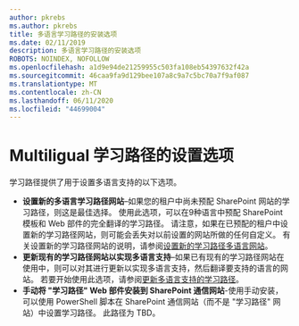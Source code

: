 ```yaml
---
author: pkrebs
ms.author: pkrebs
title: 多语言学习路径的安装选项
ms.date: 02/11/2019
description: 多语言学习路径的安装选项
ROBOTS: NOINDEX, NOFOLLOW
ms.openlocfilehash: a1d9e94de21259955c503fa108eb54397632f42a
ms.sourcegitcommit: 46caa9fa9d129bee107a8c9a7c5bc70a7f9af087
ms.translationtype: MT
ms.contentlocale: zh-CN
ms.lasthandoff: 06/11/2020
ms.locfileid: "44699004"
---
```

# <a name="setup-options-for-multiligual-learning-pathways"></a>Multiligual 学习路径的设置选项
学习路径提供了用于设置多语言支持的以下选项。
- **设置新的多语言学习路径网站**–如果您的租户中尚未预配 SharePoint 网站的学习路径，则这是最佳选择。 使用此选项，可以在9种语言中预配 SharePoint 模板和 Web 部件的完全翻译的学习路径。 请注意，如果在已预配的租户中设置新的学习路径网站，则可能会丢失对以前设置的网站所做的任何自定义。 有关设置新的学习路径网站的说明，请参阅[设置新的学习路径多语言网站](custom_provision_ml.md)。
- **更新现有的学习路径网站以实现多语言支持**–如果已有现有的学习路径网站在使用中，则可以对其进行更新以实现多语言支持，然后翻译要支持的语言的网站。 若要开始使用此选项，请参阅[更新多语言支持的学习路径](custom_update_ml.md)。 
- **手动将 "学习路径" Web 部件安装到 SharePoint 通信网站**-使用手动安装，可以使用 PowerShell 脚本在 SharePoint 通信网站（而不是 "学习路径" 网站）中设置学习路径。 此路径为 TBD。   

